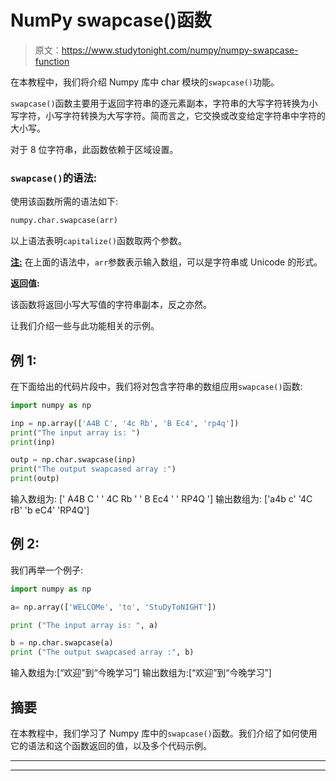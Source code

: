 # NumPy swapcase()函数

> 原文：<https://www.studytonight.com/numpy/numpy-swapcase-function>

在本教程中，我们将介绍 Numpy 库中 char 模块的`swapcase()`功能。

`swapcase()`函数主要用于返回字符串的逐元素副本，字符串的大写字符转换为小写字符，小写字符转换为大写字符。简而言之，它交换或改变给定字符串中字符的大小写。

对于 8 位字符串，此函数依赖于区域设置。

### `swapcase()`的语法:

使用该函数所需的语法如下:

```py
numpy.char.swapcase(arr)
```

以上语法表明`capitalize()`函数取两个参数。

<u>**注:**</u> 在上面的语法中，`arr`参数表示输入数组，可以是字符串或 Unicode 的形式。

**返回值:**

该函数将返回小写大写值的字符串副本，反之亦然。

让我们介绍一些与此功能相关的示例。

## 例 1:

在下面给出的代码片段中，我们将对包含字符串的数组应用`swapcase()`函数:

```py
import numpy as np

inp = np.array(['A4B C', '4c Rb', 'B Ec4', 'rp4q']) 
print("The input array is: ") 
print(inp)

outp = np.char.swapcase(inp) 
print("The output swapcased array :") 
print(outp) 
```

输入数组为:
[' A4B C ' ' 4C Rb ' ' B Ec4 ' ' RP4Q ']
输出数组为:
['a4b c' '4C rB' 'b eC4' 'RP4Q']

## 例 2:

我们再举一个例子:

```py
import numpy as np

a= np.array(['WELCOMe', 'to', 'StuDyToNIGHT']) 

print ("The input array is: ", a) 

b = np.char.swapcase(a) 
print ("The output swapcased array :", b) 
```

输入数组为:[“欢迎”到“今晚学习”]
输出数组为:[“欢迎”到“今晚学习”]

## 摘要

在本教程中，我们学习了 Numpy 库中的`swapcase()`函数。我们介绍了如何使用它的语法和这个函数返回的值，以及多个代码示例。

* * *

* * *
